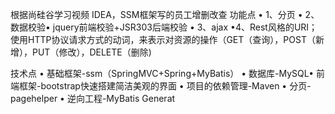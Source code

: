 根据尚硅谷学习视频 IDEA，SSM框架写的员工增删改查 功能点
• 1、分页
• 2、数据校验• jquery前端校验+JSR303后端校验
• 3、ajax
•4、Rest风格的URI；使用HTTP协议请求方式的动词，来表示对资源的操作（GET（查询），POST（新增），PUT（修改），DELETE（删除)

技术点 
• 基础框架-ssm（SpringMVC+Spring+MyBatis） 
• 数据库-MySQL• 前端框架-bootstrap快速搭建简洁美观的界面 
• 项目的依赖管理-Maven
• 分页-pagehelper 
• 逆向工程-MyBatis Generat
